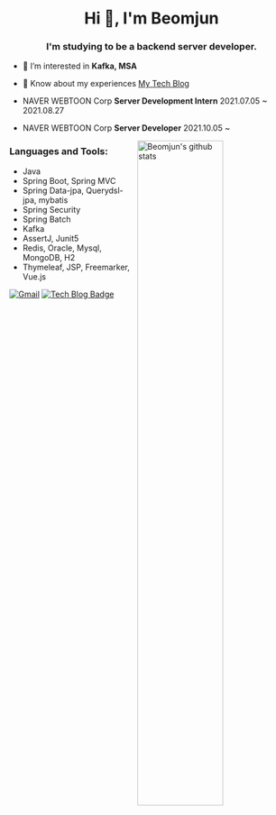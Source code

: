 <h1 align="center">Hi 👋, I'm Beomjun</h1> <h3 align="center">I'm studying to be a backend server developer.</h3>  

- 🌱 I’m interested in **Kafka, MSA**
 
- 📄 Know about my experiences [My Tech Blog](https://blog.naver.com/qjawnswkd)

- NAVER WEBTOON Corp **Server Development Intern** 2021.07.05 ~ 2021.08.27

- NAVER WEBTOON Corp **Server Developer** 2021.10.05 ~
<p>
  <a href="https://github.com/BeomjunLee">
    <img width="55%" align="right" alt="Beomjun's github stats" src="https://github-readme-stats.vercel.app/api?username=BeomjunLee&theme=dracula&show_icons=true&hide_border=true" />
  </a>

<h3 align="left">Languages and Tools:</h3>


- Java<br>
- Spring Boot, Spring MVC<br>
- Spring Data-jpa, Querydsl-jpa, mybatis<br>
- Spring Security<br>
- Spring Batch<br>
- Kafka<br>
- AssertJ, Junit5<br>
- Redis, Oracle, Mysql, MongoDB, H2<br>
- Thymeleaf, JSP, Freemarker, Vue.js<br>

[![Gmail](https://img.shields.io/badge/-Gmail-c14438?style=flat&logo=Gmail&logoColor=white)](mailto:qjawnswkd0717@gmail.com)
[![Tech Blog Badge](http://img.shields.io/badge/-Tech%20blog-black?style=flat-square&logo=github&link=https://blog.naver.com/qjawnswkd/)](https://blog.naver.com/qjawnswkd)

